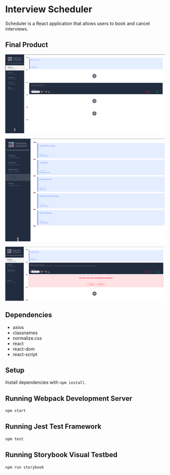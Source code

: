 # Interview Scheduler

Scheduler is a React application that allows users to book and cancel interviews.

## Final Product

!["Screenshot of interview booking layout"](https://github.com/MM0nty/Scheduler/blob/acab533f87816855aa72817baeeaabeccc336d75/Documents/Booking_Interview.png)

!["Screenshot of day with no spots remaining"](https://github.com/MM0nty/Scheduler/blob/acab533f87816855aa72817baeeaabeccc336d75/Documents/No_Spots_Remaining.png)

!["Screenshot of various states (booked, create/edit, confirmation, empty)"](https://github.com/MM0nty/Scheduler/blob/19f9c3f554b679ab33d5aea654d03890f3780b4d/Documents/Various_States.png)

## Dependencies

- axios
- classnames
- normalize.css
- react
- react-dom
- react-script

## Setup

Install dependencies with `npm install`.

## Running Webpack Development Server

```sh
npm start
```

## Running Jest Test Framework

```sh
npm test
```

## Running Storybook Visual Testbed

```sh
npm run storybook
```
